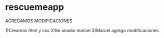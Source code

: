 # rescuemeapp


AGREGAMOS MODIFICACIONES

1)Creamos html y css
2)Se anadio marcel
3)Marcel agrego modificaciones
